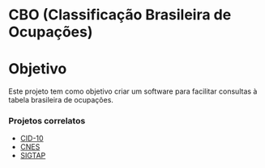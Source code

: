 # CBO (Classificação Brasileira de Ocupações)

# Objetivo
Este projeto tem como objetivo criar um software para facilitar consultas à tabela brasileira de ocupações.

### Projetos correlatos

- [CID-10](https://github.com/GustavoAntunesRocha/cid10)
- [CNES](https://github.com/GustavoAntunesRocha/cnes)
- [SIGTAP](https://github.com/GustavoAntunesRocha/sigtap)
